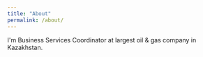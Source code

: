 ```yaml
---
title: "About"
permalink: /about/
---
```


I'm Business Services Coordinator at largest oil & gas company in Kazakhstan.
